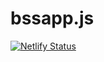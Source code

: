 # bssapp.js

[![Netlify Status](https://api.netlify.com/api/v1/badges/6bdf2fca-6741-45fa-be5c-6e2bba42531e/deploy-status)](https://app.netlify.com/sites/bssapp-js/deploys)
